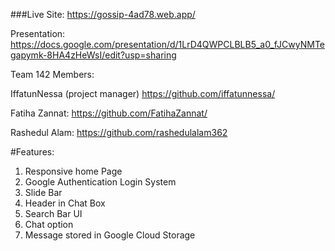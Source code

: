 ###Live Site: https://gossip-4ad78.web.app/

Presentation: https://docs.google.com/presentation/d/1LrD4QWPCLBLB5_a0_fJCwyNMTegapymk-8HA4zHeWsI/edit?usp=sharing

Team 142
Members: 

IffatunNessa (project manager)
https://github.com/iffatunnessa/

Fatiha Zannat:
https://github.com/FatihaZannat/

Rashedul Alam:
https://github.com/rashedulalam362


#Features:
1. Responsive home Page
2. Google Authentication Login System
3. Slide Bar
4. Header in Chat Box
5. Search Bar UI
6. Chat option
7. Message stored in Google Cloud Storage
